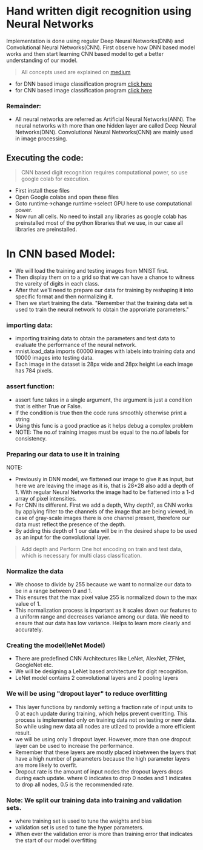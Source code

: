 # Hand written digit recognition using Neural Networks

Implementation is done using regular Deep Neural Networks(DNN) and Convolutional Neural Networks(CNN). First observe how DNN based model works and then start learning CNN based model to get a better understanding of our model.
> All concepts used are explained on [medium]()

- for DNN based image classification program [click here](https://github.com/Vv-Naveen-varma/hand-written-digit-recognition/blob/cb280399743dd4649906d65e87decb13572f0d9a/digit_recognition_minist_deep_neural_network.ipynb)
- for CNN based image classification program [click here](https://github.com/Vv-Naveen-varma/hand-written-digit-recognition/blob/a878f29577ebd184204037c06e588ae3bcb09623/digit_recognition_using_CNN_MNIST.ipynb)

### Remainder:
- All neural networks are referred as Artificial Neural Networks(ANN). The neural networks with more than one hidden layer are called Deep Neural Networks(DNN). Convolutional Neural Networks(CNN) are mainly used in image processing.

## Executing the code:
> CNN based digit recognition requires computational power, so use google colab for execution.
- First install these files
- Open Google colabs and open these files
- Goto runtime->change runtime->select GPU here to use computational power.
- Now run all cells. No need to install any libraries as google colab has preinstalled most of the python libraries that we use, in our case all libraries are preinstalled.

# In CNN based Model:

- We will load the training and testing images from MNIST first.
- Then display them on to a grid so that we can have a chance to witness the vareity of digits in each class.
- After that we'll need to prepare our data for training by reshaping it into specific format and then normalizing it.
- Then we start training the data. "Remember that the training data set is used to train the neural network to obtain the approriate parameters."

### importing data:
- importing training data to obtain the parameters and test data to evaluate the performance of the neural network.
- mnist.load_data imports 60000 images with labels into training data and 10000 images into testing data.
- Each image in the dataset is 28px wide and 28px height i.e each image has 784 pixels.

### assert function:
- assert func takes in a single argument, the argument is just a condition that is either True or False.
- If the condition is true then the code runs smoothly otherwise print a string
- Using this func is a good practice as it helps debug a complex problem
- NOTE: The no.of training images must be equal to the no.of labels for consistency.

### Preparing our data to use it in training
NOTE:
- Previously in DNN model, we flattened our image to give it as input, but here we are leaving the image as it is, that is 28*28 also add a depth of 1. With regular Neural Networks the image had to be flattened into a 1-d array of pixel intensities.
- For CNN its different. First we add a depth, Why depth?, as CNN works by applying filter to the channels of the image that are being viewed, in case of gray-scale images there is one channel present, therefore our data must reflect the presence of the depth.
- By adding this depth of 1 our data will be in the desired shape to be used as an input for the convolutional layer.

> Add depth and Perform One hot encoding on train and test data, which is necessary for multi class classification.

### Normalize the data
- We choose to divide by 255 because we want to normalize our data to be in a range between 0 and 1.
- This ensures that the max pixel value 255 is normalized down to the max value of 1.
- This normalization process is important as it scales down our features to a uniform range and decreases variance among our data. We need to ensure that our data has low variance. Helps to learn more clearly and accurately.

### Creating the model(leNet Model)
- There are predefined CNN Architectures like LeNet, AlexNet, ZFNet, GoogleNet etc.
- We will be designing a LeNet based architecture for digit recognition.
- LeNet model contains 2 convolutional layers and 2 pooling layers

### We will be using "dropout layer" to reduce overfitting
- This layer functions by randomly setting a fraction rate of input units to 0 at each update during training, which helps prevent overitting. This process is implemented only on training data not on testing or new data. So while using new data all nodes are utilzed to provide a more efficient result.
- we will be using only 1 dropout layer. However, more than one dropout layer can be used to increase the performance.
- Remember that these layers are mostly placed inbetween the layers that have a high number of parameters because the high parameter layers are more likely to overfit.
- Dropout rate is the amount of input nodes the dropout layers drops during each update. where 0 indicates to drop 0 nodes and 1 indicates to drop all nodes, 0.5 is the recommended rate.

### Note: We split our training data into training and validation sets.
- where training set is used to tune the weights and bias
- validation set is used to tune the hyper parameters.
- When ever the validation error is more than training error that indicates the start of our model overfitting
